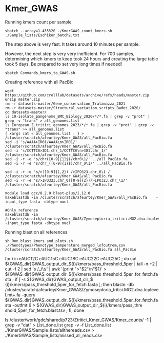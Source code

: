 # Kmer_GWAS

Running kmers count per sample
```
sbatch --array=1-435%20 ./KmerGWAS_count_kmers.sh ./Sample_lists/Eschikon_batch2.txt 
```
The step above is very fast. It takes around 10 minutes per sample. 

However, the next step is very very inefficient. For 700 samples, determining which kmers to keep took 24 hours and creating the large table took 5 days. Be prepared to set very long times if needed!

```
sbatch Commands_kmers_to_GWAS.sh
```

Creating reference with all PacBio
```
wget https://github.com/crolllab/datasets/archive/refs/heads/master.zip
unzip master.zip 
rm -r datasets-master/Gene_conservation_Tralamazza_2021
rm -r datasets-master/Structural_variation_scripts_Badet_2020/
cd datasets-master/
ls 19-isolate_pangenome_BMC_Biology_2020/*/*.fa | grep -v "prot" | grep -v "trans" > all_genomes.list
ls European_Z.tritici_genomes_2023/*/*.fa | grep -v "prot" | grep -v "trans" >> all_genomes.list 
{ xargs cat < all_genomes.list ; } > /cluster/scratch/afeurtey/Kmer_GWAS/all_PacBio.fa
sed -i 's/AAAA>IR01/AAAA\n>IR01/' /cluster/scratch/afeurtey/Kmer_GWAS/all_PacBio.fa
sed -i 's/CCTTCG>3D1.chr_1/CCTTCG\n>3D1.chr_1/' /cluster/scratch/afeurtey/Kmer_GWAS/all_PacBio.fa 
sed -i -r -e 's/chr([0-9]{1}$)/chr0\1/' ../all_PacBio.fa
sed -i -r -e 's/chr_([0-9]{1}$)/chr_0\1/' ../all_PacBio.fa

sed -i -r -e 's/>([0-9]{1,2}) />IPO323.chr_0\1 /' /cluster/scratch/afeurtey/Kmer_GWAS/all_PacBio.fa
sed -i -r -e 's/>IPO323.chr_0([0-9]{2})/>IPO323.chr_\1/' /cluster/scratch/afeurtey/Kmer_GWAS/all_PacBio.fa

module load gcc/8.2.0 blast-plus/2.12.0
makeblastdb -in /cluster/scratch/afeurtey/Kmer_GWAS/all_PacBio.fa    -input_type fasta -dbtype nucl

#Only reference 
makeblastdb -in /cluster/scratch/afeurtey/Kmer_GWAS/Zymoseptoria_tritici.MG2.dna.toplevel.mt+.fa   -input_type fasta -dbtype nucl
```

Running blast on all references
```
sh Run_blast_kmers_and_plots.sh ./Phenotypes/Phenotype_temperature_merged_lofoutrem.csv /cluster/scratch/afeurtey/Kmer_GWAS/all_PacBio.fa all_PacBio
```

for i in eAUC12C eAUC15C eAUC18C eAUC22C eAUC25C ; do   cat ${GWAS_dir}GWAS_output_dir_${i}/kmers/pass_threshold_5per | tail -n +2 | cut -f 2 | sed 's
/_/\t/' | awk '{print ">"$2"\n"$1}' >     ${GWAS_dir}GWAS_output_dir_${i}/kmers/pass_threshold_5per_for_fetch.fasta ;    if [ -s ${GWAS_dir}GWAS_output_dir_$
{i}/kmers/pass_threshold_5per_for_fetch.fasta ]; then     blastn         -db /cluster/scratch/afeurtey/Kmer_GWAS/Zymoseptoria_tritici.MG2.dna.toplevel.mt+.fa
         -query ${GWAS_dir}GWAS_output_dir_${i}/kmers/pass_threshold_5per_for_fetch.fasta -outfmt 6 >         ${GWAS_dir}GWAS_output_dir_${i}/kmers/pass_thre
shold_5per_for_fetch.blast.tsv ;    fi; done


ls /cluster/work/gdc/shared/p723/Ztritici_Kmer_GWAS/Kmer_counts/ -1 | grep -v "dat" > List_done.list
grep -v -f List_done.list ./KmerGWAS/Sample_lists/allthereads.csv > ./KmerGWAS/Sample_lists/missed_all_reads.csv